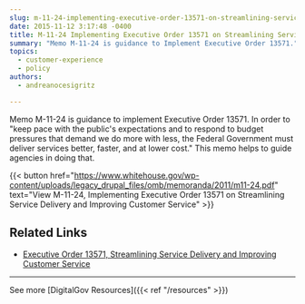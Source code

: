 ```yaml
---
slug: m-11-24-implementing-executive-order-13571-on-streamlining-service-delivery-and-improving-customer-service
date: 2015-11-12 3:17:48 -0400
title: M-11-24 Implementing Executive Order 13571 on Streamlining Service Delivery and Improving Customer Service
summary: "Memo M-11-24 is guidance to Implement Executive Order 13571."
topics:
  - customer-experience
  - policy
authors:
  - andreanocesigritz

---
```


Memo M-11-24 is guidance to implement Executive Order 13571. In order to "keep pace with the public's expectations and to respond to budget pressures that demand we do more with less, the Federal Government must deliver services better, faster, and at lower cost." This memo helps to guide agencies in doing that.

{{< button href="https://www.whitehouse.gov/wp-content/uploads/legacy_drupal_files/omb/memoranda/2011/m11-24.pdf" text="View M-11-24, Implementing Executive Order 13571 on Streamlining Service Delivery and Improving Customer Service" >}}

## Related Links

- [Executive Order 13571, Streamlining Service Delivery and Improving Customer Service](https://www.whitehouse.gov/the-press-office/2011/04/27/executive-order-13571-streamlining-service-delivery-and-improving-custom)

---

See more [DigitalGov Resources]({{< ref "/resources" >}})
